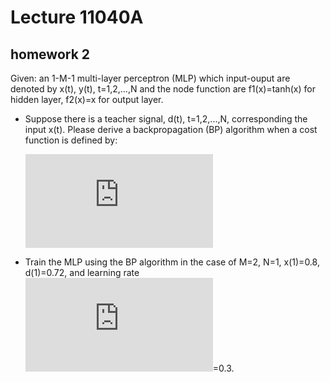 # Lecture 11040A<Neural Networks>
## homework 2

Given: an 1-M-1 multi-layer perceptron (MLP) which input-ouput are denoted by x(t), y(t), t=1,2,...,N and the node function are f1(x)=tanh(x) for hidden layer, f2(x)=x for output layer.

+ Suppose there is a teacher signal, d(t), t=1,2,...,N, corresponding the input x(t). Please derive a backpropagation (BP) algorithm when a cost function is defined by:
  
  ![cost_function](http://latex.codecogs.com/gif.latex?E%3D%5Cfrac%7B1%7D%7B2N%7D%5Csum_%7Bt%3D1%7D%5E%7BN%7D%28d%28t%29-y%28t%29%29%5E%7B2%7D)

+ Train the MLP using the BP algorithm in the case of
  M=2, N=1, x(1)=0.8, d(1)=0.72, and learning rate ![mu](http://latex.codecogs.com/gif.latex?%5Cmu%3D0.3)=0.3.
